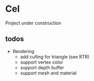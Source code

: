 # Cel
Project under construction

## todos

- Rendering
  - add culling for triangle (see RTR)
  - support vertex color
  - support depth buffer 
  - support mesh and material
